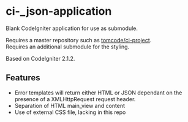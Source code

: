 ci-_json-application
====================

Blank CodeIgniter application for use as submodule.

Requires a master repository such as [tomcode/ci-project][1].  
Requires an additional submodule for the styling.

Based on CodeIgniter 2.1.2.

Features
--------

* Error templates will return either HTML or JSON dependant on the presence of a XMLHttpRequest request header.
* Separation of HTML main_view and content
* Use of external CSS file, lacking in this repo



[1]: https://github.com/tomcode/ci-project "tomcode/ci-project"